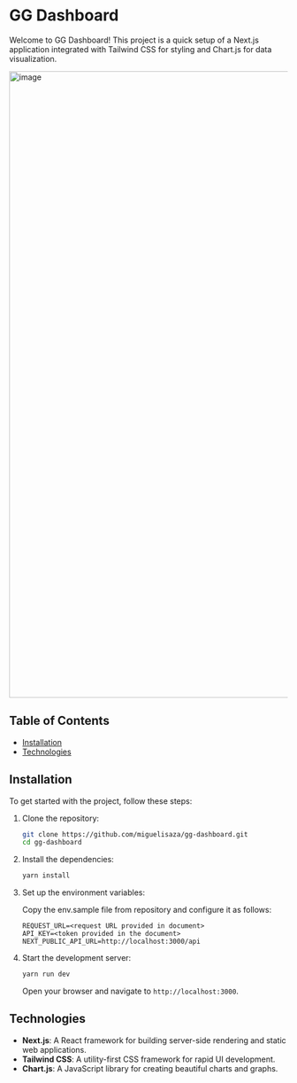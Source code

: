 # GG Dashboard

Welcome to GG Dashboard! This project is a quick setup of a Next.js application integrated with Tailwind CSS for styling and Chart.js for data visualization.

<img width="1131" alt="image" src="https://github.com/miguelisaza/gg-dashboard/assets/18253315/710d7788-668a-4183-b221-7f6bf28576a8">


## Table of Contents

- [Installation](#installation)
- [Technologies](#technologies)

## Installation

To get started with the project, follow these steps:

1. Clone the repository:

   ```bash
   git clone https://github.com/miguelisaza/gg-dashboard.git
   cd gg-dashboard
   ```

2. Install the dependencies:

   ```bash
   yarn install
   ```

4. Set up the environment variables:

   Copy the env.sample file from repository and configure it as follows:
   
   ```
   REQUEST_URL=<request URL provided in document>
   API_KEY=<token provided in the document>
   NEXT_PUBLIC_API_URL=http://localhost:3000/api
   ```

6. Start the development server:

   ```bash
   yarn run dev
   ```

   Open your browser and navigate to `http://localhost:3000`.

## Technologies

- **Next.js**: A React framework for building server-side rendering and static web applications.
- **Tailwind CSS**: A utility-first CSS framework for rapid UI development.
- **Chart.js**: A JavaScript library for creating beautiful charts and graphs.

